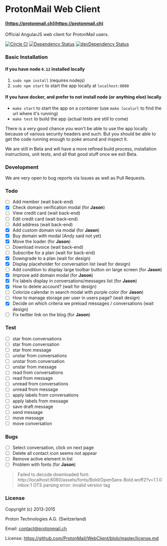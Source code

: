 ProtonMail Web Client
=======

#### [https://protonmail.ch](https://protonmail.ch)

Official AngularJS web client for ProtonMail users.

[![Circle CI](https://circleci.com/gh/ProtonMail/Angular.png)](https://circleci.com/gh/ProtonMail/Angular)
[![Dependency Status](https://david-dm.org/ProtonMail/Angular.png)](https://david-dm.org/ProtonMail/Angular)
[![devDependency Status](https://david-dm.org/ProtonMail/Angular/dev-status.png)](https://david-dm.org/ProtonMail/Angular#info=devDependencies)

### Basic Installation

#### If you have node `0.12` installed locally

1. `sudo npm install` (requires nodejs)
2. `sudo npm start` to start the app locally at `localhost:8080`

#### If you have docker, and prefer to not install node (or anything else) locally

- `make start` to start the app on a container (use `make localurl` to find the url where it's running)
- `make test` to build the app (actual tests are still to come)

There is a very good chance you won't be able to use the app locally because of various security headers and such. But you should be able to get the code running enough to poke around and inspect it.

We are still in Beta and will have a more refined build process, installation instructions, unit tests, and all that good stuff once we exit Beta.

### Development

We are very open to bug reports via Issues as well as Pull Requests.

### Todo

* [ ] Add member (wait back-end)
* [x] Check domain verification modal (for **Jason**)
* [ ] View credit card (wait back-end)
* [ ] Edit credit card (wait back-end)
* [ ] Add address (wait back-end)
* [x] Add custom domain via modal (for **Jason**)
* [x] Buy domain with modal (Andy said not yet)
* [x] Move the loader (for **Jason**)
* [ ] Download invoice (wait back-end)
* [ ] Subscribe for a plan (wait for back-end)
* [x] Downgrade to a plan (wait for design)
* [x] Display placeholder for conversation list (wait for design)
* [ ] Add condition to display large toolbar button on large screen (for **Jason**)
* [x] Improve add domain modal (for **Jason**)
* [x] Fix labels display in conversations/messages list (for **Jason**)
* [x] How to delete account? (wait for design)
* [ ] Colorize calendar in search modal with purple color (for **Jason**)
* [ ] How to manage storage per user in users page? (wait design)
* [x] Decide on which criteria we preload messages / conversations (wait design)
* [ ] Fix twitter link on the blog (for **Jason**)

### Test

* [ ] star from conversations
* [ ] star from conversation
* [ ] star from message
* [ ] unstar from conversations
* [ ] unstar from conversation
* [ ] unstar from message
* [ ] read from conversations
* [ ] read from message
* [ ] unread from conversations
* [ ] unread from message
* [ ] apply labels from conversations
* [ ] apply labels from message
* [ ] save draft message
* [ ] send message
* [ ] move message
* [ ] move conversation

### Bugs

* [ ] Select conversation, click on next page
* [ ] Delete all contact icon seems not appear
* [ ] Remove active element in list
* [ ] Problem with fonts (for **Jason**)

> Failed to decode downloaded font: http://localhost:8080/assets/fonts/Bold/OpenSans-Bold.woff2?v=1.1.0
> inbox:1 OTS parsing error: invalid version tag

### License

Copyright (c) 2013-2015

Proton Technologies A.G. (Switzerland)

Email: contact@protonmail.ch

License: https://github.com/ProtonMail/WebClient/blob/master/license.md
